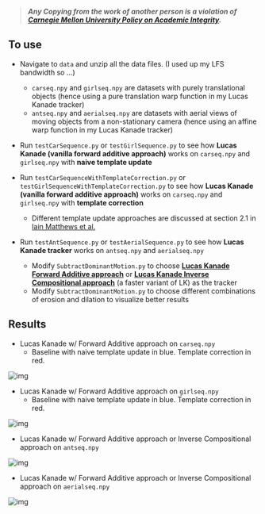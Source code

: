 > ***Any Copying from the work of another person is a violation of [Carnegie Mellon University Policy on Academic Integrity](https://www.cmu.edu/policies/student-and-student-life/academic-integrity.html).***
  
## To use  
* Navigate to ```data``` and unzip all the data files. (I used up my LFS bandwidth so ...)  
	* ```carseq.npy``` and ```girlseq.npy``` are datasets with purely translational objects (hence using a pure translation warp function in my Lucas Kanade tracker)
	* ```antseq.npy``` and ```aerialseq.npy``` are datasets with aerial views of moving objects from a non-stationary camera (hence using an affine warp function in my Lucas Kanade tracker)
* Run ```testCarSequence.py``` or ```testGirlSequence.py``` to see how **Lucas Kanade (vanilla forward additive approach)** works on ```carseq.npy``` and ```girlseq.npy``` with **naive template update**   
* Run ```testCarSequenceWithTemplateCorrection.py``` or ```testGirlSequenceWithTemplateCorrection.py``` to see how **Lucas Kanade (vanilla forward additive approach)** works on ```carseq.npy``` and ```girlseq.npy``` with **template correction**   
	* Different template update approaches are discussed at section 2.1 in [Iain Matthews et al.](https://www.ri.cmu.edu/publication_view.html?pub_id=4433)  
  
* Run ```testAntSequence.py``` or ```testAerialSequence.py``` to see how **Lucas Kanade tracker** works on ```antseq.npy``` and ```aerialseq.npy```
	* Modify ```SubtractDominantMotion.py``` to choose **[Lucas Kanade Forward Additive approach](https://www.ri.cmu.edu/pub_files/pub3/baker_simon_2002_3/baker_simon_2002_3.pdf)** or **[Lucas Kanade Inverse Compositional approach](https://www.ri.cmu.edu/pub_files/pub3/baker_simon_2003_3/baker_simon_2003_3.pdf)** (a faster variant of LK) as the tracker
	* Modify ```SubtractDominantMotion.py``` to choose different combinations of erosion and dilation to visualize better results

## Results
* Lucas Kanade w/ Forward Additive approach on ```carseq.npy```  
	* Baseline with naive template update in blue. Template correction in red.
  
![img](https://github.com/Geniussh/ComputerVision/blob/main/HW3/result/carseq_wcrt.png)

* Lucas Kanade w/ Forward Additive approach on ```girlseq.npy```  
	* Baseline with naive template update in blue. Template correction in red.
  
![img](https://github.com/Geniussh/ComputerVision/blob/main/HW3/result/girlseq_wcrt.png)

* Lucas Kanade w/ Forward Additive approach or Inverse Compositional approach on ```antseq.npy```  
  
![img](https://github.com/Geniussh/ComputerVision/blob/main/HW3/result/ant.png)
  
* Lucas Kanade w/ Forward Additive approach or Inverse Compositional approach on ```aerialseq.npy```  
  
![img](https://github.com/Geniussh/ComputerVision/blob/main/HW3/result/aerial.png)
